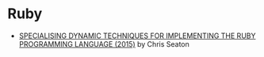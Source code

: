 # Ruby

* [SPECIALISING DYNAMIC TECHNIQUES FOR IMPLEMENTING THE RUBY PROGRAMMING LANGUAGE (2015)](https://chrisseaton.com/phd/specialising-ruby.pdf) by Chris Seaton

